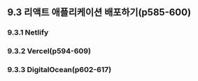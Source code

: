 
## 9.3 리액트 애플리케이션 배포하기(p585-600)

### 9.3.1 Netlify

### 9.3.2 Vercel(p594-609)

### 9.3.3 DigitalOcean(p602-617)
